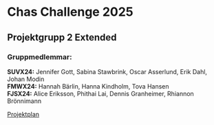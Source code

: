 # Chas Challenge 2025
## Projektgrupp 2 Extended

### Gruppmedlemmar: 
**SUVX24:** Jennifer Gott, Sabina Stawbrink, Oscar Asserlund, Erik Dahl, Johan Modin  
**FMWX24:** Hannah Bärlin, Hanna Kindholm, Tova Hansen  
**FJSX24:** Alice Eriksson, Phithai Lai, Dennis Granheimer, Rhiannon Brönnimann  

[Projektplan](https://github.com/Kusten-ar-klar-Chas-Challenge-2025/pax/blob/main/PROJEKTPLAN.md)
